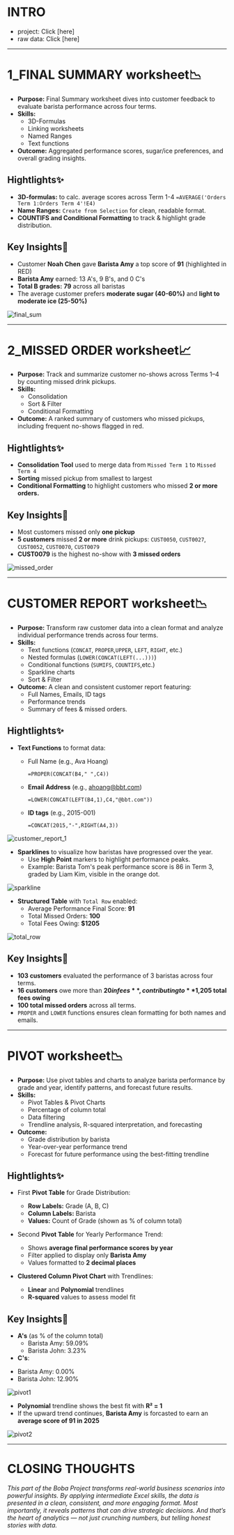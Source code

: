 # INTRO
- project: Click [here]
- raw data: Click [here]

---

# 1_FINAL SUMMARY worksheet📉
- **Purpose:** Final Summary worksheet dives into customer feedback to evaluate barista performance across four terms.
- **Skills:**
  * 3D-Formulas
  * Linking worksheets
  * Named Ranges
  * Text functions
- **Outcome:** Aggregated performance scores, sugar/ice preferences, and overall grading insights.

## Hightlights✨
- **3D-formulas:** to calc. average scores across Term 1-4
    ```=AVERAGE('Orders Term 1:Orders Term 4'!E4)```
- **Name Ranges:** ```Create from Selection``` for clean, readable format.
- **COUNTIFS and Conditional Formatting** to track & highlight grade distribution.
      
## Key Insights🔎
- Customer **Noah Chen** gave **Barista Amy** a top score of **91** (highlighted in RED)
- **Barista Amy** earned: 13 A's, 9 B's, and 0 C's
- **Total B grades:** **79** across all baristas
- The average customer prefers **moderate sugar (40-60%)** and **light to moderate ice (25-50%)**

![final_sum](https://github.com/user-attachments/assets/241a05cd-f704-430d-ba27-0b16d2c5a0d0)

---

# 2_MISSED ORDER worksheet📈
- **Purpose:** Track and summarize customer no-shows across Terms 1–4 by counting missed drink pickups.
- **Skills:**
  * Consolidation
  * Sort & Filter
  * Conditional Formatting
- **Outcome:** A ranked summary of customers who missed pickups, including frequent no-shows flagged in red.

## Hightlights✨
- **Consolidation Tool** used to merge data from ```Missed Term 1``` to ```Missed Term 4```
- **Sorting** missed pickup from smallest to largest
- **Conditional Formatting** to highlight customers who missed **2 or more orders.**
      
## Key Insights🔎
- Most customers missed only **one pickup**
- **5 customers** missed **2 or more** drink pickups: ```CUST0050```, ```CUST0027```, ```CUST0052```, ```CUST0070```, ```CUST0079```
- **CUST0079** is the highest no-show with **3 missed orders**
  
![missed_order](https://github.com/user-attachments/assets/7ee48e35-5d81-4ed0-831c-6b10d5065127)


---

# CUSTOMER REPORT worksheet📉
- **Purpose:** Transform raw customer data into a clean format and analyze individual performance trends across four terms.
- **Skills:**
  * Text functions (```CONCAT```, ```PROPER```,```UPPER```, ```LEFT```, ```RIGHT```, etc.)
  * Nested formulas (```LOWER(CONCAT(LEFT(...)))```)
  * Conditional functions (```SUMIFS```, ```COUNTIFS```,etc.)
  * Sparkline charts
  * Sort & Filter
- **Outcome:** A clean and consistent customer report featuring:
  * Full Names, Emails, ID tags
  * Performance trends
  * Summary of fees & missed orders. 

## Hightlights✨
- **Text Functions** to format data:
  * Full Name (e.g., Ava Hoang)
    
    ```=PROPER(CONCAT(B4," ",C4))```
    
  * **Email Address** (e.g., ahoang@bbt.com)
    
    ```=LOWER(CONCAT(LEFT(B4,1),C4,"@bbt.com"))```
    
  * **ID tags** (e.g., 2015-001)

    ```=CONCAT(2015,"-",RIGHT(A4,3))```

![customer_report_1](https://github.com/user-attachments/assets/61d457ab-7002-45f0-9e9e-bcce155ffee3)


- **Sparklines** to visualize how baristas have progressed over the year.
  * Use **High Point** markers to highlight performance peaks.
  * Example: Barista Tom's peak performance score is 86 in Term 3, graded by Liam Kim, visible in the orange dot.

![sparkline](https://github.com/user-attachments/assets/51da85e0-797b-4a5e-a58a-a5d0b3d55bb6)

- **Structured Table** with ```Total Row``` enabled:
  * Average Performance Final Score: **91**
  * Total Missed Orders: **100**
  * Total Fees Owing: **$1205**

![total_row](https://github.com/user-attachments/assets/32d8e656-85bf-4776-8a08-22a89d8028e4)


## Key Insights🔎
- **103 customers** evaluated the performance of 3 baristas across four terms.
- **16 customers** owe more than **$20 in fees**, contributing to **$1,205 total fees owing**
- **100 total missed orders** across all terms.
- ```PROPER``` and ```LOWER``` functions ensures clean formatting for both names and emails.

---

# PIVOT worksheet📉
- **Purpose:** Use pivot tables and charts to analyze barista performance by grade and year, identify patterns, and forecast future results.
- **Skills:**
  * Pivot Tables & Pivot Charts
  * Percentage of column total
  * Data filtering
  * Trendline analysis, R-squared interpretation, and forecasting
- **Outcome:**
  * Grade distribution by barista
  * Year-over-year performance trend
  * Forecast for future performance using the best-fitting trendline
## Hightlights✨
- First **Pivot Table** for Grade Distribution:
  * **Row Labels:** Grade (A, B, C)
  * **Column Labels:** Barista
  * **Values:** Count of Grade (shown as % of column total)

- Second **Pivot Table** for Yearly Performance Trend:
  * Shows **average final performance scores by year**
  * Filter applied to display only **Barista Amy**
  * Values formatted to **2 decimal places**

- **Clustered Column Pivot Chart** with Trendlines:
  * **Linear** and **Polynomial** trendlines
  * **R-squared** values to assess model fit
    
## Key Insights🔎
- **A's** (as % of the column total)
  * Barista Amy: 59.09%
  * Barista John: 3.23%
-  **C's**:
  * Barista Amy: 0.00%
  * Barista John: 12.90%
    
![pivot1](https://github.com/user-attachments/assets/2926e3e3-5be1-45e3-b322-e4e7dc43ef10)

- **Polynomial** trendline shows the best fit with **R² = 1**
- If the upward trend continues, **Barista Amy** is forcasted to earn an **average score of 91 in 2025**

![pivot2](https://github.com/user-attachments/assets/5084e74b-f9bf-4e01-a34b-1df5741e1bca)

---

# CLOSING THOUGHTS
_This part of the Boba Project transforms real-world business scenarios into powerful insights. By applying intermediate Excel skills, the data is presented in a clean, consistent, and more engaging format. Most importantly, it reveals patterns that can drive strategic decisions. And that’s the heart of analytics — not just crunching numbers, but telling honest stories with data._

